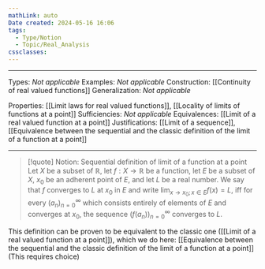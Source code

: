```yaml
---
mathLink: auto
Date created: 2024-05-16 16:06
tags:
  - Type/Notion
  - Topic/Real_Analysis
cssclasses:
---
```


---

Types: _Not applicable_
Examples: _Not applicable_
Construction: [[Continuity of real valued functions]]
Generalization: _Not applicable_

Properties: [[Limit laws for real valued functions]], [[Locality of limits of functions at a point]]
Sufficiencies: _Not applicable_
Equivalences: [[Limit of a real valued function at a point]]
Justifications: [[Limit of a sequence]], [[Equivalence between the sequential and the classic definition of the limit of a function at a point]]

---

> [!quote] Notion: Sequential definition of limit of a function at a point
>   Let $X$ be a subset of $\mathbb{R}$, let $f : X → \mathbb{R}$ be a function, let $E$ be a subset of $X$, $x_0$ be an adherent point of $E$, and let $L$ be a real number. We say that $f$ converges to $L$ at $x_0$ in $E$ and write $\lim_{x→x_0 ;x\in E} f (x) = L$, iff for every $(a_n)^\infty_{n=0}$ which consists entirely of elements of $E$ and converges at $x_{0}$, the sequence $(f(a_n))^\infty_{n=0}$ converges to $L$.

This definition can be proven to be equivalent to the classic one ([[Limit of a real valued function at a point]]), which we do here: [[Equivalence between the sequential and the classic definition of the limit of a function at a point]] (This requires choice)
